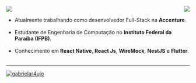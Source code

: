 <img  align='right' src="https://github-readme-stats.vercel.app/api?username=gabrielar4ujo&show_icons=true&title_color=783c00&text_color=af552e&icon_color=783c00&bg_color=f8efd4&cache_seconds=2300">


<img src="https://img.shields.io/static/v1?label=Overview&message=Antonio Gabriel&color=f8efd4&style=for-the-badge&logo=GitHub">

<p>

- Atualmente trabalhando como desenvolvedor Full-Stack na **Accenture**.<br/><br/>
- Estudante de Engenharia de Computação no **Instituto Federal da Paraíba (IFPB)**.<br/><br/>
- Conhecimento em **React Native**, **React Js**, **WireMock**, **NestJS** e **Flutter**.<br/><br/>

</p>
<hr>


[![gabrielar4ujo](https://github-readme-stats.vercel.app/api/top-langs/?username=gabrielar4ujo&hide=html&layout=compact=true&theme=default)](https://github.com/gabrielar4ujo/)
